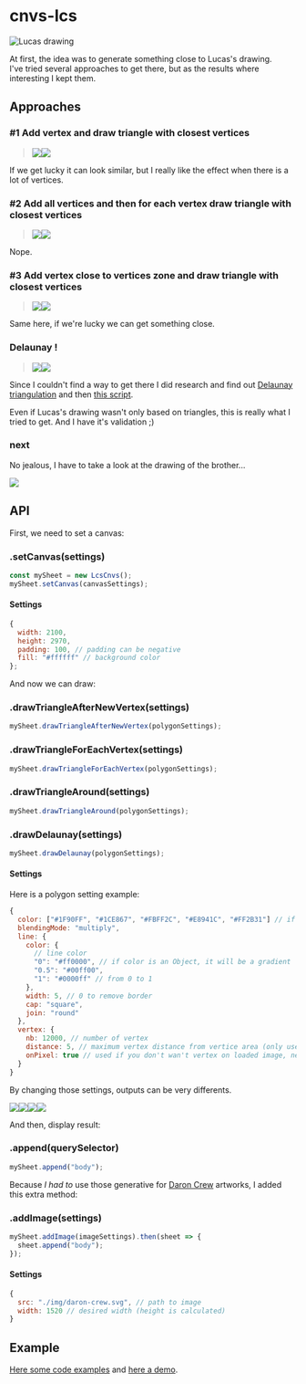 # cnvs-lcs

![Lucas drawing](README/lcs-drw.png "Lucas Drawing")

At first, the idea was to generate something close to Lucas's drawing.  
I've tried several approaches to get there, but as the results where interesting I kept them.

## Approaches

### #1 Add vertex and draw triangle with closest vertices

> ![](README/method-01-a.png)![](README/method-01-b.png)

If we get lucky it can look similar, but I really like the effect when there is a lot of vertices.

### #2 Add all vertices and then for each vertex draw triangle with closest vertices

> ![](README/method-02-a.png)![](README/method-02-b.png)

Nope.

### #3 Add vertex close to vertices zone and draw triangle with closest vertices

> ![](README/method-03-a.png)![](README/method-03-b.png)

Same here, if we're lucky we can get something close.

### Delaunay !

> ![](README/method-04-a.png)![](README/method-04-b.png)

Since I couldn't find a way to get there I did research and find out [Delaunay triangulation](https://en.wikipedia.org/wiki/Delaunay_triangulation) and then [this script](https://github.com/ironwallaby/delaunay).

Even if Lucas's drawing wasn't only based on triangles, this is really what I tried to get. And I have it's validation ;)

### next

No jealous, I have to take a look at the drawing of the brother...

![](README/thbt-drw.png)

## API

First, we need to set a canvas:

### .setCanvas(settings)

```javascript
const mySheet = new LcsCnvs();
mySheet.setCanvas(canvasSettings);
```

#### Settings

```javascript
{
  width: 2100,
  height: 2970,
  padding: 100, // padding can be negative
  fill: "#ffffff" // background color
};
```

And now we can draw:

### .drawTriangleAfterNewVertex(settings)

```javascript
mySheet.drawTriangleAfterNewVertex(polygonSettings);
```

### .drawTriangleForEachVertex(settings)

```javascript
mySheet.drawTriangleForEachVertex(polygonSettings);
```

### .drawTriangleAround(settings)

```javascript
mySheet.drawTriangleAround(polygonSettings);
```

### .drawDelaunay(settings)

```javascript
mySheet.drawDelaunay(polygonSettings);
```

#### Settings

Here is a polygon setting example:

```javascript
{
  color: ["#1F90FF", "#1CE867", "#FBFF2C", "#E8941C", "#FF2B31"] // if color is an Array, a color will be randomly used
  blendingMode: "multiply",
  line: {
    color: {
      // line color
      "0": "#ff0000", // if color is an Object, it will be a gradient
      "0.5": "#00ff00",
      "1": "#0000ff" // from 0 to 1
    },
    width: 5, // 0 to remove border
    cap: "square",
    join: "round"
  },
  vertex: {
    nb: 12000, // number of vertex
    distance: 5, // maximum vertex distance from vertice area (only used for the drawTriangleAround method)
    onPixel: true // used if you don't wan't vertex on loaded image, need a transparent background
  }
}
```

By changing those settings, outputs can be very differents.

![](README/method-01-c.png)![](README/method-02-c.png)![](README/method-03-c.png)![](README/method-04-c.png)

And then, display result:

### .append(querySelector)

```javascript
mySheet.append("body");
```

Because _I had to_ use those generative for [Daron Crew](https://www.instagram.com/daroncrew) artworks, I added this extra method:

### .addImage(settings)

```javascript
mySheet.addImage(imageSettings).then(sheet => {
  sheet.append("body");
});
```

#### Settings

```javascript
{
  src: "./img/daron-crew.svg", // path to image
  width: 1520 // desired width (height is calculated)
}
```

## Example

[Here some code examples](cnvs-lcs/docs/js) and [here a demo](https://smndhm.github.io/lcs-cnvs/).
